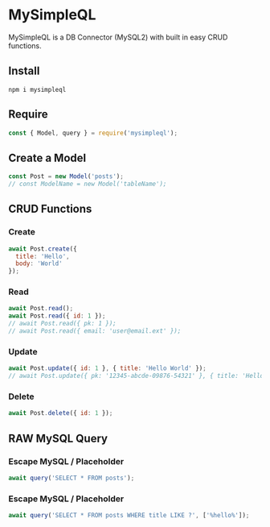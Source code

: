 # MySimpleQL

MySimpleQL is a DB Connector (MySQL2) with built in easy CRUD functions.
 
## Install
```
npm i mysimpleql
```

## Require
```js
const { Model, query } = require('mysimpleql');
```

## Create a Model
```js
const Post = new Model('posts');
// const ModelName = new Model('tableName');
```

## CRUD Functions
### Create
```js
await Post.create({ 
  title: 'Hello',
  body: 'World'
});
```

### Read
```js
await Post.read();
await Post.read({ id: 1 });
// await Post.read({ pk: 1 });
// await Post.read({ email: 'user@email.ext' });
```

### Update
```js
await Post.update({ id: 1 }, { title: 'Hello World' });
// await Post.update({ pk: '12345-abcde-09876-54321' }, { title: 'Hello World' }));
```

### Delete
```js
await Post.delete({ id: 1 });
```

## RAW MySQL Query
### Escape MySQL / Placeholder
```js
await query('SELECT * FROM posts');
```
### Escape MySQL / Placeholder
```js
await query('SELECT * FROM posts WHERE title LIKE ?', ['%hello%']);
```